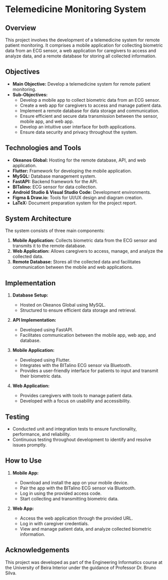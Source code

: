 
# Telemedicine Monitoring System

## Overview
This project involves the development of a telemedicine system for remote patient monitoring. It comprises a mobile application for collecting biometric data from an ECG sensor, a web application for caregivers to access and analyze data, and a remote database for storing all collected information.

## Objectives
- **Main Objective:** Develop a telemedicine system for remote patient monitoring.
- **Sub-Objectives:**
  - Develop a mobile app to collect biometric data from an ECG sensor.
  - Create a web app for caregivers to access and manage patient data.
  - Implement a remote database for data storage and communication.
  - Ensure efficient and secure data transmission between the sensor, mobile app, and web app.
  - Develop an intuitive user interface for both applications.
  - Ensure data security and privacy throughout the system.

## Technologies and Tools
- **Okeanos Global:** Hosting for the remote database, API, and web application.
- **Flutter:** Framework for developing the mobile application.
- **MySQL:** Database management system.
- **FastAPI:** Backend framework for the API.
- **BITalino:** ECG sensor for data collection.
- **Android Studio & Visual Studio Code:** Development environments.
- **Figma & Draw.io:** Tools for UI/UX design and diagram creation.
- **LaTeX:** Document preparation system for the project report.

## System Architecture
The system consists of three main components:
1. **Mobile Application:** Collects biometric data from the ECG sensor and transmits it to the remote database.
2. **Web Application:** Allows caregivers to access, manage, and analyze the collected data.
3. **Remote Database:** Stores all the collected data and facilitates communication between the mobile and web applications.

## Implementation
1. **Database Setup:**
   - Hosted on Okeanos Global using MySQL.
   - Structured to ensure efficient data storage and retrieval.

2. **API Implementation:**
   - Developed using FastAPI.
   - Facilitates communication between the mobile app, web app, and database.

3. **Mobile Application:**
   - Developed using Flutter.
   - Integrates with the BITalino ECG sensor via Bluetooth.
   - Provides a user-friendly interface for patients to input and transmit their biometric data.

4. **Web Application:**
   - Provides caregivers with tools to manage patient data.
   - Developed with a focus on usability and accessibility.

## Testing
- Conducted unit and integration tests to ensure functionality, performance, and reliability.
- Continuous testing throughout development to identify and resolve issues promptly.

## How to Use
1. **Mobile App:**
   - Download and install the app on your mobile device.
   - Pair the app with the BITalino ECG sensor via Bluetooth.
   - Log in using the provided access code.
   - Start collecting and transmitting biometric data.

2. **Web App:**
   - Access the web application through the provided URL.
   - Log in with caregiver credentials.
   - View and manage patient data, and analyze collected biometric information.

## Acknowledgements
This project was developed as part of the Engineering Informatics course at the University of Beira Interior under the guidance of Professor Dr. Bruno Silva.
